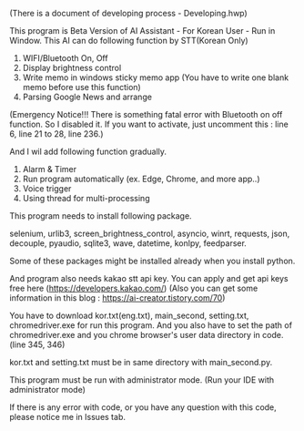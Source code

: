 (There is a document of developing process - Developing.hwp)

This program is Beta Version of AI Assistant - For Korean User - Run in Window.
This AI can do following function by STT(Korean Only)
1. WIFI/Bluetooth On, Off
2. Display brightness control
3. Write memo in windows sticky memo app (You have to write one blank memo before use this function)
4. Parsing Google News and arrange

(Emergency Notice!!! There is something fatal error with Bluetooth on off function. So I disabled it. If you want to activate, just uncomment this : line 6, line 21 to 28, line 236.)

And I wil add following function gradually.
1. Alarm & Timer
2. Run program automatically (ex. Edge, Chrome, and more app..)
3. Voice trigger
4. Using thread for multi-processing


This program needs to install following package.

  selenium, urlib3, screen_brightness_control, asyncio, winrt, requests, json, decouple, pyaudio, sqlite3, wave, datetime, konlpy, feedparser.

Some of these packages might be installed already when you install python.

And program also needs kakao stt api key. You can apply and get api keys free here (https://developers.kakao.com/)
(Also you can get some information in this blog : https://ai-creator.tistory.com/70)

You have to download kor.txt(eng.txt), main_second, setting.txt, chromedriver.exe for run this program.
And you also have to set the path of chromedriver.exe and you chrome browser's user data directory in code. (line 345, 346)

kor.txt and setting.txt must be in same directory with main_second.py.

This program must be run with administrator mode. (Run your IDE with administrator mode)




If there is any error with code, or you have any question with this code, please notice me in Issues tab.
